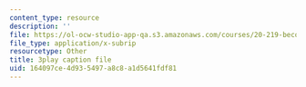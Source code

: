 ```yaml
---
content_type: resource
description: ''
file: https://ol-ocw-studio-app-qa.s3.amazonaws.com/courses/20-219-becoming-the-next-bill-nye-writing-and-hosting-the-educational-show-january-iap-2015/164097ce4d935497a8c8a1d5641fdf81_Docl3KOqnHI.vtt
file_type: application/x-subrip
resourcetype: Other
title: 3play caption file
uid: 164097ce-4d93-5497-a8c8-a1d5641fdf81
---
```

